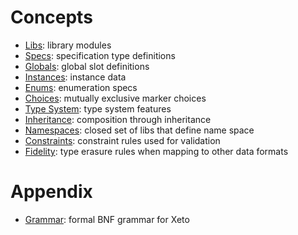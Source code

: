# Concepts

- [Libs](Libs.md): library modules
- [Specs](Specs.md): specification type definitions
- [Globals](Globals.md): global slot definitions
- [Instances](Instances.md): instance data
- [Enums](Enums.md): enumeration specs
- [Choices](Choices.md): mutually exclusive marker choices
- [Type System](TypeSystem.md): type system features
- [Inheritance](Inheritance.md): composition through inheritance
- [Namespaces](Namespaces.md): closed set of libs that define name space
- [Constraints](Constraints.md): constraint rules used for validation
- [Fidelity](Fidelity.md): type erasure rules when mapping to other data formats

# Appendix

- [Grammar](Grammar.md): formal BNF grammar for Xeto


